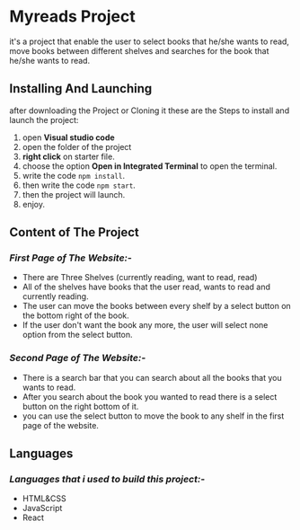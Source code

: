 # Myreads Project
 it's a project that enable the user to select books that he/she wants to read, move books between different shelves and searches for the book that he/she wants to read.


## Installing And Launching
 after downloading the Project or Cloning it these are the Steps to install and launch the project:
  1) open **Visual studio code**
  2) open the folder of the project
  3) **right click** on starter file.
  4) choose the option **Open in Integrated Terminal** to open the terminal.
  5) write the code `npm install`.
  6) then write the code `npm start`.
  7) then the project will launch.
  8) enjoy.


## Content of The Project

### _First Page of The Website:-_
* There are Three Shelves (currently reading, want to read, read)
* All of the shelves have books that the user read, wants to read and currently reading.
* The user can move the books between every shelf by a select button on the bottom right of the book.
* If the user don't want the book any more, the user will select none option from the select button.

### _Second Page of The Website:-_
* There is a search bar that you can search about all the books that you wants to read.
* After you search about the book you wanted to read there is a select button on the right bottom of it.
* you can use the select button to move the book to any shelf in the first page of the website.

## Languages

### _Languages that i used to build this project:-_
* HTML&CSS
* JavaScript
* React
